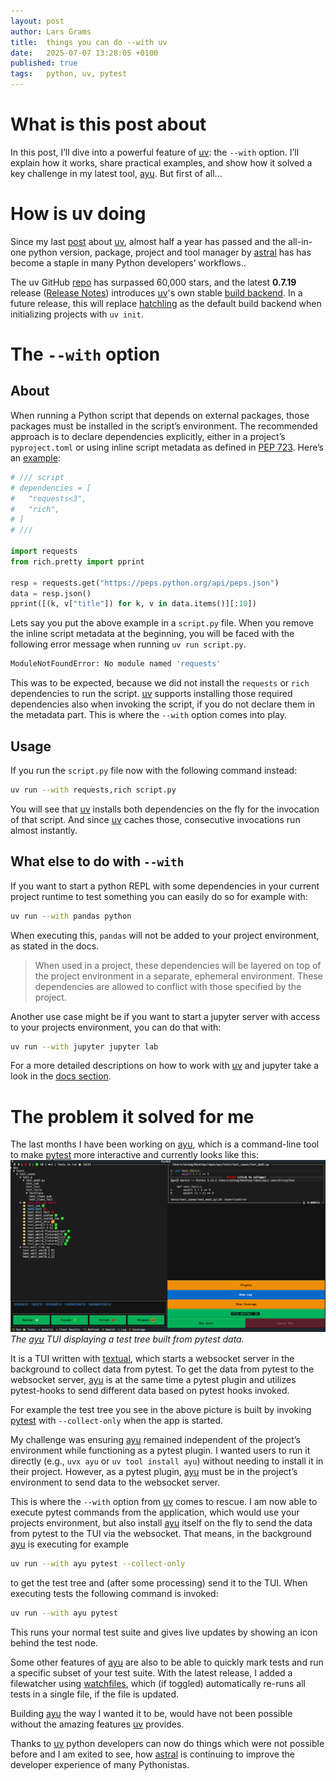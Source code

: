 ```yaml
---
layout: post
author: Lars Grams
title:  things you can do --with uv
date:   2025-07-07 13:28:05 +0100
published: true
tags:   python, uv, pytest
---
```


# What is this post about
In this post, I’ll dive into a powerful feature of [uv]: the `--with` option.
I’ll explain how it works, share practical examples, and show how it solved a key challenge in my latest tool, [ayu].
But first of all...

# How is uv doing
Since my last [post][last_post] about [uv], almost half a year has passed and the all-in-one python version, package, project and tool manager
by [astral] has has become a staple in many Python developers’ workflows..

The uv GitHub [repo][uv_gh] has surpassed 60,000 stars, and the latest **0.7.19** release ([Release Notes][uv_latest])
introduces [uv]'s own stable [build backend][uv_build_backend_docs].
In a future release, this will replace [hatchling] as the default build backend when initializing projects with `uv init`.
# The `--with` option 
## About
When running a Python script that depends on external packages, those packages must be installed in the script’s environment.
The recommended approach is to declare dependencies explicitly, either in a project’s `pyproject.toml` or
using inline script metadata as defined in [PEP 723][pep723]. Here’s an [example][pep723_example]:

```python
# /// script
# dependencies = [
#   "requests<3",
#   "rich",
# ]
# ///

import requests
from rich.pretty import pprint

resp = requests.get("https://peps.python.org/api/peps.json")
data = resp.json()
pprint([(k, v["title"]) for k, v in data.items()][:10])
```

Lets say you put the above example in a `script.py` file. When you remove the inline script metadata at the beginning, you will
be faced with the following error message when running `uv run script.py`.

```bash
ModuleNotFoundError: No module named 'requests'
```

This was to be expected, because we did not install the `requests` or `rich` dependencies to run the script.
[uv] supports installing those required dependencies also when invoking the script, if you do not declare them in the metadata part.
This is where the `--with` option comes into play.

## Usage
If you run the `script.py` file now with the following command instead:
```bash
uv run --with requests,rich script.py
```
You will see that [uv] installs both dependencies on the fly for the invocation of that script.
And since [uv] caches those, consecutive invocations run almost instantly.

## What else to do with `--with`
If you want to start a python REPL with some dependencies in your current project runtime to test something
you can easily do so for example with:

```bash
uv run --with pandas python
```
When executing this, `pandas` will not be added to your project environment, as stated in the docs.
>When used in a project, these dependencies will be layered on top of the project environment in a separate, ephemeral environment.
These dependencies are allowed to conflict with those specified by the project.


Another use case might be if you want to start a jupyter server with access to your projects environment, you can do that with:
```bash
uv run --with jupyter jupyter lab
```

For a more detailed descriptions on how to work with [uv] and jupyter take a look in the [docs section][uv_jupyter].


# The problem it solved for me
The last months I have been working on [ayu], which is a command-line tool to make [pytest] more interactive
and currently looks like this:
![ayu_image](https://raw.githubusercontent.com/Zaloog/ayu/main/images/main_screen.png)
*The [ayu] TUI displaying a test tree built from pytest data.*

It is a TUI written with [textual], which starts a websocket server in the background to collect data from pytest.
To get the data from pytest to the websocket server, [ayu] is at the same time a pytest plugin and utilizes pytest-hooks to
send different data based on pytest hooks invoked.

For example the test tree you see in the above picture is built by invoking [pytest] with `--collect-only` when the app is started.

My challenge was ensuring [ayu] remained independent of the project’s environment while functioning as a pytest plugin.
I wanted users to run it directly (e.g., `uvx ayu` or `uv tool install ayu`) without needing to install it in their project.
However, as a pytest plugin, [ayu] must be in the project’s environment to send data to the websocket server.

This is where the `--with` option from [uv] comes to rescue.
I am now able to execute pytest commands from the application, which would use your projects environment, but also install [ayu]
itself on the fly to send the data from pytest to the TUI via the websocket.
That means, in the background [ayu] is executing for example

```bash
uv run --with ayu pytest --collect-only
```

to get the test tree and (after some processing) send it to the TUI.
When executing tests the following command is invoked:

```bash
uv run --with ayu pytest
```
This runs your normal test suite and gives live updates by showing an icon behind the test node.

Some other features of [ayu] are also to be able to quickly mark tests and run a specific subset of your test suite.
With the latest release, I added a filewatcher using [watchfiles], which (if toggled) automatically re-runs all tests in a single
file, if the file is updated.


Building [ayu] the way I wanted it to be, would have not been possible without the amazing features [uv] provides.

Thanks to [uv] python developers can now do things which were not possible before and I am exited to see, how [astral]
is continuing to improve the developer experience of many Pythonistas.


<!-- Other Links -->
[last_post]: https://zaloog.github.io/2025/01/19/uv.html
[ayu]: https://github.com/Zaloog/ayu

<!-- People Links -->

<!-- Doc Links -->
[uv]: https://docs.astral.sh/uv
[uv_gh]: https://github.com/astral-sh/uv
[uv_latest]: https://github.com/astral-sh/uv/releases/tag/0.7.19
[uv_build_backend_docs]: https://docs.astral.sh/uv/concepts/build-backend/#using-the-uv-build-backend
[uv_jupyter]: https://docs.astral.sh/uv/guides/integration/jupyter/#using-jupyter-within-a-project
[pep723]: https://peps.python.org/pep-0723/
[pep723_example]: https://peps.python.org/pep-0723/#example
[astral]: https://astral.sh
[pytest]: https://docs.pytest.org/en/stable/
[hatchling]: https://github.com/pypa/hatch
[textual]: https://textual.textualize.io
[watchfiles]: https://github.com/samuelcolvin/watchfiles
